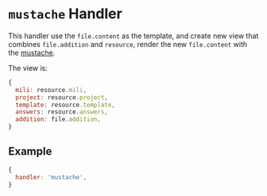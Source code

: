 # `mustache` Handler

This handler use the `file.content` as the template, and create new view that combines `file.addition` and `resource`, render the new `file.content` with the [mustache](https://github.com/janl/mustache.js).

The view is:

```javascript
{
  mili: resource.mili,
  project: resource.project,
  template: resource.template,
  answers: resource.answers,
  addition: file.addition,
}
```


## Example

```javascript
{
  handler: 'mustache',
}
```

